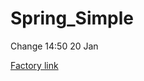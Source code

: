 Spring_Simple
=============
Change 14:50 20 Jan

[Factory link](https://codenvy-stg.com/f?id=5k1iwbulpqhijffa)

